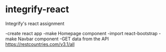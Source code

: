 # integrify-react
Integrify's react assignment

-create react app
-make Homepage component
-import react-bootstrap
-make Navbar component
-GET data from the API https://restcountries.com/v3.1/all